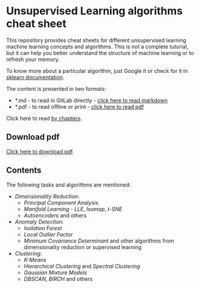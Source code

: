 # Unsupervised Learning algorithms cheat sheet

This repository provides cheat sheets for different unsupervised learning machine learning concepts and algorithms.
This is not a complete tutorial, but it can help you better understand the structure of machine learning or to refresh your memory.

To know more about a particular algorithm, just Google it or check for it in [sklearn documentation](https://scikit-learn.org/stable/).

The content is presented in two formats:
- *.md  - to read in GitLab directly - [click here to read markdown](https://gitlab.com/Winston-90/unsupervised_algorithms/-/blob/main/Unsupervised%20Learning%20Algorithms.md)
- *.pdf - to read offline or print - [click here to read pdf](https://gitlab.com/Winston-90/unsupervised_algorithms/-/blob/main/Unsupervised%20Learning%20Algorithms.pdf)

Click here to read [by chapters](https://gitlab.com/Winston-90/unsupervised_algorithms/-/tree/main/chapters).

## Download pdf

[Click here to download pdf](https://gitlab.com/Winston-90/unsupervised_algorithms/-/raw/main/Unsupervised%20Learning%20Algorithms.pdf?inline=false).

## Contents

The following tasks and algorithms are mentioned:
- *Dimensionality Reduction*:
  - *Principal Component Analysis*
  - *Manifold Learning* - *LLE*, *Isomap*, *t-SNE*
  - *Autoencoders* and others
- *Anomaly Detection*:
  - *Isolation Forest*
  - *Local Outlier Factor*
  - *Minimum Covariance Determinant* and other algorithms from dimensionality reduction or supervised learning
- *Clustering*:
  - *K-Means*
  - *Hierarchical Clustering* and *Spectral Clustering*
  - *Gaussian Mixture Models*
  - *DBSCAN*, *BIRCH* and others

